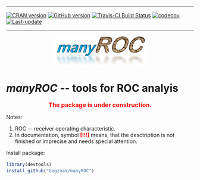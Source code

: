 
<!-- README.md is generated from README.Rmd. Please edit that file -->

------------------------------------------------------------------------

[![CRAN version](https://www.r-pkg.org/badges/version/manyROC)](https://cran.rstudio.com/web/packages/manyROC/index.html) [![GitHub version](https://img.shields.io/badge/GitHub-v0.0.4.5000-brightgreen.svg)](https://github.com/GegznaV/manyROC) [![Travis-CI Build Status](https://travis-ci.org/GegznaV/manyROC.svg?branch=master)](https://travis-ci.org/GegznaV/manyROC) [![codecov](https://codecov.io/gh/GegznaV/manyROC/branch/master/graph/badge.svg)](https://codecov.io/gh/GegznaV/manyROC) [![Last-update](https://img.shields.io/badge/last%20update-2017--08--09-yellowgreen.svg)](/commits/master)

------------------------------------------------------------------------

<img src="https://raw.githubusercontent.com/GegznaV/manyROC/master/docs/logo.png" width="50%" height="50%" style="display: block; margin: auto;" /> <!-- "https://raw.githubusercontent.com/GegznaV/manyROC/master/docs/logo.png" -->

***manyROC*** -- tools for ROC analyis
======================================

<p align="center">
<font color="red" size="3" family="sans"> <b>The package is under construction.</b></font>
</p>
<!-- *manyROC* workflow for spectroscopic data analysis. -->
Notes:

1.  ROC -- receiver operating characteristic.
2.  In documentation, symbol <b><font color="red">\[!!!\]</font></b> means, that the desctription is not finished or imprecise and needs special attention.

Install package:

``` r
library(devtools)
install_github("GegznaV/manyROC")
```

<!-- * * * -->
<!-- <p align="right"> </p>     -->
